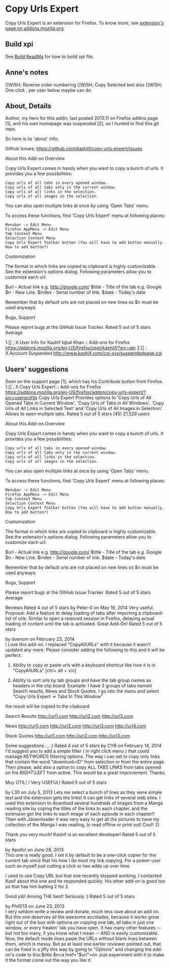 # Copy Urls Expert

Copy Urls Expert is an extension for Firefox. To know more, see [extension's page on addons.mozilla.org](https://addons.mozilla.org/firefox/addon/copy-urls-expert/).


## Build xpi

See [Build ReadMe](https://github.com/kashiif/copy-urls-expert/blob/master/build-readme.md) for how to build xpi file.


## Anne's notes

[]WISH; Reverse order numbering
[]WISH; Copy Selected text also
[]WISH; One click , per user below maybe can do

## About, Details

Author, my hero for this addin, last posted 2013.11 on Firefox addins page [1], and his own homepage was suspended [2], so I hunted to find this git repo. 

So here is its 'about' info;

Github Issues; 
https://github.com/kashiif/copy-urls-expert/issues

About this Add-on
Overview

Copy Urls Expert comes in handy when you want to copy a bunch of urls. It provides you a few possibilities:

    Copy urls of all tabs in every opened window.
    Copy urls of all tabs only in the current window.
    Copy urls of all links in the selection.
    Copy urls of all images in the selection.


You can also open multiple links at once by using 'Open Tabs' menu.

To access these functions, find 'Copy Urls Expert' menu at following places:

    Menubar -> Edit Menu
    Firefox AppMenu -> Edit Menu
    Tab Context Menu
    Selection Context Menu
    Copy Urls Expert Toolbar button (You will have to add button manually. How to add button?)

Customization

The format in which links are copied to clipboard is highly customizable. See the extension's options dialog. Following parameters allow you to customize each url:

$url - Actual link e.g. http://google.com/
$title - Title of the tab e.g. Google
$n - New Line.
$index - Serial number of link.
$date - Today's date

Remember that by default urls are not placed on new lines so $n must be used anyways.

Bugs, Support

Please report bugs at the GitHub Issue Tracker.
Rated 5 out of 5 stars Average
  

1.[]  ;  X.User Info for Kashif Iqbal Khan :: Add-ons for Firefox
https://addons.mozilla.org/en-US/firefox/user/kashiif/?src=api
2.[]  ;  X.Account Suspended
http://www.kashiif.com/cgi-sys/suspendedpage.cgi

## Users' suggestions

Seen on the support page [1], which has his Contribute button from Firefox.
1.[]  ;  X.Copy Urls Expert :: Add-ons for Firefox
https://addons.mozilla.org/en-US/firefox/addon/copy-urls-expert/?src=userprofile
Copy Urls Expert
Provides options to 'Copy Urls of All Opened Tabs in Current Window', 'Copy Urls of Tabs in All Windows', 'Copy Urls of All Links in Selected Text' and 'Copy Urls of All Images in Selection'. Allows to open multiple tabs.
Rated 5 out of 5 stars (45)
21,529 users


About this Add-on
Overview

Copy Urls Expert comes in handy when you want to copy a bunch of urls. It provides you a few possibilities:

    Copy urls of all tabs in every opened window.
    Copy urls of all tabs only in the current window.
    Copy urls of all links in the selection.
    Copy urls of all images in the selection.


You can also open multiple links at once by using 'Open Tabs' menu.

To access these functions, find 'Copy Urls Expert' menu at following places:

    Menubar -> Edit Menu
    Firefox AppMenu -> Edit Menu
    Tab Context Menu
    Selection Context Menu
    Copy Urls Expert Toolbar button (You will have to add button manually. How to add button?)

Customization

The format in which links are copied to clipboard is highly customizable. See the extension's options dialog. Following parameters allow you to customize each url:

$url - Actual link e.g. http://google.com/
$title - Title of the tab e.g. Google
$n - New Line.
$index - Serial number of link.
$date - Today's date

Remember that by default urls are not placed on new lines so $n must be used anyways.

Bugs, Support

Please report bugs at the GitHub Issue Tracker.
Rated 5 out of 5 stars Average

Reviews
Rated 4 out of 5 stars by Peter-0 on May 19, 2014 
Very useful.
Proposal: Add a feature to delay loading of tabs after importing a clipboard-list of urls. Similar to open a restored session in Firefox, delaying actual loading of content until the tab is activated.
Great Add-On! Rated 5 out of 5 stars

by dvenom on February 23, 2014  
I Love this add-on. I replaced "CopyAllURLs" with it because it wasn't updated any more. Please consider adding the following to this and it will be perfect:

1) Ability to copy or paste urls with a keyboard shortcut like how it is in "CopyAllURLs" [ctrl+ alt + v/c]

2) Ability to sort urls by tab groups and have the tab group names as headers in the clip board. Example: I have 3 groups of tabs named Search results, News and Stock Quotes. I go into the menu and select "Copy Urls Expert -&gt; Tabs In This Window"

the result will be copied to the clipboard

Search Results
http://url1.com
http://url2.com
http://url3.com

News
http://url1.com
http://url2.com
http://url3.com
http://url4.com

Stock Quotes
http://url1.com
http://url2.com
http://url3.com

Some suggestions ... :) Rated 4 out of 5 stars 
by CYB on February 14, 2014  
I'd suggest you to add a simple filter ( in right click menu ) that could manage KEYWORDS filtering options. The way i can set to copy only links that contain the word "download=ID" from selection or from the entire page. Then please, add also a option to copy ALL TABS LINKS from tabs opened on the RIGHT\LEFT from active. This would be a great improvement. Thanks


Muy ÚTIL! / Very USEFUL! Rated 5 out of 5 stars

by L30 on July 5, 2013 
Lets me select a bunch of lines as they were simple text and the extension gets the links! It can get links of several web sites. I used this extension to download several hundreds of images from a Manga reading site by coping the titles of the links to each chapter, and the extension got the links to each image of each episode in each chapter!! Then with Jdownloader it was very easy to get all the pictures to have my collection of the Manga I was reading, to read offline or print out! Cool! :D

Thank you very much!
Kashif is an excellent developer! Rated 5 out of 5 stars

by Apollo! on June 28, 2013  
This one is really good. I set it by default to be a one-click copier for the current tab since that his how I do most my link copying. For a power-user such as myself just cutting a click or two adds up over time.

I used to use Copy URL but that one recently stopped working. I contacted Kasif about this one and he responded quickly. His other add-on is good too so that has him batting 2 for 2.

Good job!
Among THE best! Seriously :) Rated 5 out of 5 stars

by PhilD13 on June 23, 2013  
I very seldom write a review and donate, much less rave about an add on. But this one deserves all the awesome accolades, because it works great right out of the box with options on copying one tab, all tabs in just one window, or every freakin' tab you have open. It has many other features -- but not too many, if you know what I mean -- AND is easily customizable. Now, the default mode does paste the URLs without blank lines between them, which is messy. But as at least one earlier reviewer pointed out, that can be fixed in a jiffy this way by going to "Options" and changing the add-on's code to this:$title $n<a href="$url"></a>$n$n Just experiment with it to make it the format come out the way you like it.

